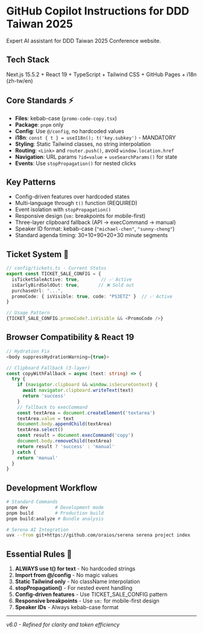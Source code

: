 # GitHub Copilot Instructions for DDD Taiwan 2025

Expert AI assistant for DDD Taiwan 2025 Conference website.

## Tech Stack
Next.js 15.5.2 + React 19 + TypeScript + Tailwind CSS + GitHub Pages + i18n (zh-tw/en)

## Core Standards ⚡
- **Files**: kebab-case (`promo-code-copy.tsx`)
- **Package**: `pnpm` only
- **Config**: Use `@/config`, no hardcoded values
- **i18n**: `const { t } = useI18n(); t('key.subkey')` - MANDATORY
- **Styling**: Static Tailwind classes, no string interpolation
- **Routing**: `<Link>` and `router.push()`, avoid `window.location.href`
- **Navigation**: URL params `?id=value` + `useSearchParams()` for state
- **Events**: Use `stopPropagation()` for nested clicks

## Key Patterns
- Config-driven features over hardcoded states
- Multi-language through `t()` function (REQUIRED)
- Event isolation with `stopPropagation()`
- Responsive design (`sm:` breakpoints for mobile-first)
- Three-layer clipboard fallback (API → execCommand → manual)
- Speaker ID format: kebab-case (`"michael-chen"`, `"sunny-cheng"`)
- Standard agenda timing: 30+10+90+20+30 minute segments

## Ticket System 🎫
```typescript
// config/tickets.ts - Current Status
export const TICKET_SALE_CONFIG = {
  isTicketSaleActive: true,        // ✅ Active
  isEarlyBirdSoldOut: true,       // ❌ Sold out
  purchaseUrl: "...",
  promoCode: { isVisible: true, code: "PS3ETZ" }  // ✅ Active
}

// Usage Pattern
{TICKET_SALE_CONFIG.promoCode?.isVisible && <PromoCode />}
```

## Browser Compatibility & React 19
```typescript
// Hydration Fix
<body suppressHydrationWarning={true}>

// Clipboard Fallback (3-layer)
const copyWithFallback = async (text: string) => {
  try {
    if (navigator.clipboard && window.isSecureContext) {
      await navigator.clipboard.writeText(text)
      return 'success'
    }
    // fallback to execCommand
    const textArea = document.createElement('textarea')
    textArea.value = text
    document.body.appendChild(textArea)
    textArea.select()
    const result = document.execCommand('copy')
    document.body.removeChild(textArea)
    return result ? 'success' : 'manual'
  } catch {
    return 'manual'
  }
}
```

## Development Workflow
```bash
# Standard Commands
pnpm dev          # Development mode
pnpm build        # Production build
pnpm build:analyze # Bundle analysis

# Serena AI Integration
uvx --from git+https://github.com/oraios/serena serena project index
```

## Essential Rules 🎯
1. **ALWAYS use t() for text** - No hardcoded strings
2. **Import from @/config** - No magic values
3. **Static Tailwind only** - No className interpolation
4. **stopPropagation()** - For nested event handling
5. **Config-driven features** - Use TICKET_SALE_CONFIG pattern
6. **Responsive breakpoints** - Use `sm:` for mobile-first design
7. **Speaker IDs** - Always kebab-case format

---
*v6.0 - Refined for clarity and token efficiency*